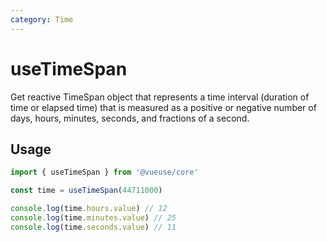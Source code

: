 ```yaml
---
category: Time
---
```


# useTimeSpan

 Get reactive TimeSpan object that represents a time interval (duration of time or elapsed time) that is measured as a positive or negative number of days, hours, minutes, seconds, and fractions of a second.

## Usage

```ts
import { useTimeSpan } from '@vueuse/core'

const time = useTimeSpan(44711000)

console.log(time.hours.value) // 12
console.log(time.minutes.value) // 25
console.log(time.seconds.value) // 11
```
